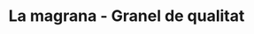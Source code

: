 ---
title: "La magrana - Granel de qualitat"
url: /tarragona/la-magrana-granel-de-qualitat/
shop: frutería
---
